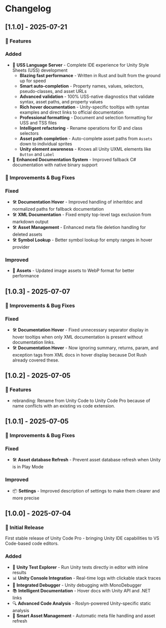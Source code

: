 # Changelog

## [1.1.0] - 2025-07-21

### 🚀 Features

### Added
- 🎨 **USS Language Server** - Complete IDE experience for Unity Style Sheets (USS) development
  - **Blazing fast performance** - Written in Rust and built from the ground up for speed
  - **Smart auto-completion** - Property names, values, selectors, pseudo-classes, and asset URLs
  - **Advanced validation** - 100% USS-native diagnostics that validate syntax, asset paths, and property values
  - **Rich hover documentation** - Unity-specific tooltips with syntax examples and direct links to official documentation
  - **Professional formatting** - Document and selection formatting for USS and TSS files
  - **Intelligent refactoring** - Rename operations for ID and class selectors
  - **Asset path completion** - Auto-complete asset paths from `Assets` down to individual sprites
  - **Unity element awareness** - Knows all Unity UXML elements like `Button` and `Label`
- 🔧 **Enhanced Documentation System** - Improved fallback C# documentation with native binary support

### 🔧 Improvements & Bug Fixes

### Fixed
- 🛠️ **Documentation Hover** - Improved handling of inheritdoc and normalized paths for fallback documentation
- 🛠️ **XML Documentation** - Fixed empty top-level tags exclusion from markdown output
- 🛠️ **Asset Management** - Enhanced meta file deletion handling for deleted assets
- 🛠️ **Symbol Lookup** - Better symbol lookup for empty ranges in hover provider

### Improved
- 🎨 **Assets** - Updated image assets to WebP format for better performance

## [1.0.3] - 2025-07-07

### 🔧 Improvements & Bug Fixes

### Fixed
- 🛠️ **Documentation Hover** - Fixed unnecessary separator display in hover tooltips when only XML documentation is present without documentation links. 
- 🛠️ **Documentation Hover** - Now ignoring summary, returns, param, and exception tags from XML docs in hover display because Dot Rush already covered these.

## [1.0.2] - 2025-07-05

### 🚀 Features

-  rebranding: Rename from Unity Code to Unity Code Pro because of name conflicts with an existing vs code extension.

## [1.0.1] - 2025-07-05

### 🔧 Improvements & Bug Fixes

### Fixed
- 🛠️ **Asset database Refresh** - Prevent asset database refresh when Unity is in Play Mode

### Improved
- 📦 **Settings** - Improved description of settings to make them clearer and more precise

## [1.0.0] - 2025-07-04

### 🎉 Initial Release

First stable release of Unity Code Pro - bringing Unity IDE capabilities to VS Code-based code editors.

### Added
- 🧪 **Unity Test Explorer** - Run Unity tests directly in editor with inline results
- 📊 **Unity Console Integration** - Real-time logs with clickable stack traces
- 🐛 **Integrated Debugger** - Unity debugging with MonoDebugger
- 📚 **Intelligent Documentation** - Hover docs with Unity API and .NET links
- 🔍 **Advanced Code Analysis** - Roslyn-powered Unity-specific static analysis
- 🔄 **Smart Asset Management** - Automatic meta file handling and asset refresh
